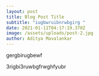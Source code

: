 ```yaml
---
layout: post
title: Blog Post Title
subtitle: "iugbwruibnrwbgirg "
date: 2021-01-11T04:17:19.370Z
image: /assets/uploads/post-2.jpg
author: Aditya Mavalankar
---
```

gergbirugbewf



3rigbi3ruwbgfrwghfyubr